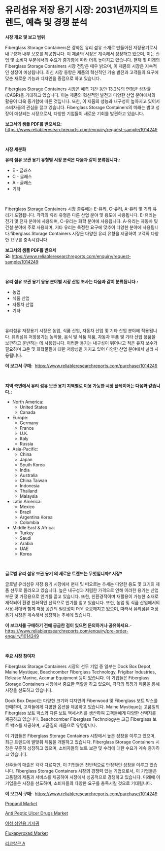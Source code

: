 <p><h1>유리섬유 저장 용기 시장: 2031년까지의 트렌드, 예측 및 경쟁 분석</h1></p><p><strong>시장 개요 및 보고 범위</strong></p>
<p><p>Fiberglass Storage Containers은 강화된 유리 섬유 소재로 만들어진 저장용기로서 내구성과 내부 보호를 제공합니다. 이 제품의 시장은 계속해서 성장하고 있으며, 이는 산업 및 소비자 부문에서의 수요가 증가함에 따라 더욱 높아지고 있습니다. 현재 및 미래의 Fiberglass Storage Containers 시장 전망은 매우 밝으며, 이 제품의 시장은 지속적인 성장이 예상됩니다. 최신 시장 동향은 제품의 혁신적인 기술 발전과 고객들의 요구에 맞춘 새로운 기능과 디자인을 중점으로 하고 있습니다. </p><p>Fiberglass Storage Containers 시장은 예측 기간 동안 13.2%의 연평균 성장률(CAGR)을 기대하고 있습니다. 이는 제품의 혁신적인 발전과 다양한 산업 분야에서의 활용이 더욱 증가함에 따른 것입니다. 또한, 이 제품의 성능과 내구성이 높아지고 있어서 소비자들의 관심을 끌고 있습니다. Fiberglass Storage Containers의 미래는 밝고 성장이 예상되는 시장으로서, 다양한 기업들이 새로운 기회를 발견하고 있습니다.</p></p>
<p><strong>보고서의 샘플 PDF를 받으세요:</strong> <a href="https://www.reliableresearchreports.com/enquiry/request-sample/1014249">https://www.reliableresearchreports.com/enquiry/request-sample/1014249</a></p>
<p>&nbsp;</p>
<p><strong>시장 세분화</strong></p>
<p><strong>유리 섬유 보관 용기 유형별 시장 분석은 다음과 같이 분류됩니다.:</strong></p>
<p><ul><li>E - 글래스</li><li>C - 글래스</li><li>A - 글래스</li><li>기타</li></ul></p>
<p>&nbsp;</p>
<p><p>Fiberglass Storage Containers 시장 종류에는 E-유리, C-유리, A-유리 및 기타 유리가 포함됩니다. 각각의 유리 유형은 다른 산업 분야 및 용도에 사용됩니다. E-유리는 전기 및 전자 분야에 사용되며, C-유리는 화학 분야에 사용됩니다. A-유리는 자동차 및 건설 분야에 주로 사용되며, 기타 유리는 특정한 요구에 맞추어 다양한 분야에 사용됩니다.fiberglass Storage Containers 시장은 다양한 유리 유형을 제공하여 고객의 다양한 요구를 충족시킵니다.</p></p>
<p><strong>보고서의 샘플 PDF를 받으세요:</strong>&nbsp;<a href="https://www.reliableresearchreports.com/enquiry/request-sample/1014249">https://www.reliableresearchreports.com/enquiry/request-sample/1014249</a></p>
<p>&nbsp;</p>
<p><strong> 유리 섬유 보관 용기 응용 분야별 시장 산업 조사는 다음과 같이 분류됩니다.:</strong></p>
<p><ul><li>농업</li><li>식품 산업</li><li>자동차 산업</li><li>기타</li></ul></p>
<p>&nbsp;</p>
<p><p>유리섬유 저장용기 시장은 농업, 식품 산업, 자동차 산업 및 기타 산업 분야에 적용됩니다. 유리섬유 저장용기는 농작물, 음식 및 식품 제품, 자동차 부품 및 기타 산업 용품을 보관하고 운반하는 데 사용됩니다. 이러한 용기는 내구성이 뛰어나고 적은 유지 보수가 필요하며 고온 및 화학물질에 대한 저항성을 가지고 있어 다양한 산업 분야에서 널리 사용됩니다.</p></p>
<p><strong>이 보고서 구매:</strong>&nbsp; <a href="https://www.reliableresearchreports.com/purchase/1014249">https://www.reliableresearchreports.com/purchase/1014249</a></p>
<p>&nbsp;</p>
<p><strong>지역 측면에서 유리 섬유 보관 용기 지역별로 이용 가능한 시장 플레이어는 다음과 같습니다.:</strong></p>
<p><ul>
    <li>
        North America:
        <ul>
            <li>United States</li>
            <li>Canada</li>
        </ul>
    </li>
    <li>
        Europe:
        <ul>
            <li>Germany</li>
            <li>France</li>
            <li>U.K.</li>
            <li>Italy</li>
            <li>Russia</li>
        </ul>
    </li>
    <li>
        Asia-Pacific:
        <ul>
            <li>China</li>
            <li>Japan</li>
            <li>South Korea</li>
            <li>India</li>
            <li>Australia</li>
            <li>China Taiwan</li>
            <li>Indonesia</li>
            <li>Thailand</li>
            <li>Malaysia</li>
        </ul>
    </li>
    <li>
        Latin America:
        <ul>
            <li>Mexico</li>
            <li>Brazil</li>
            <li>Argentina Korea</li>
            <li>Colombia</li>
        </ul>
    </li>
    <li>
        Middle East & Africa:
        <ul>
            <li>Turkey</li>
            <li>Saudi</li>
            <li>Arabia</li>
            <li>UAE</li>
            <li>Korea</li>
        </ul>
    </li>
    </ul></p>
<p>&nbsp;</p>
<p><strong>글로벌 유리 섬유 보관 용기 의 새로운 트렌드는 무엇입니까? 시장?</strong></p>
<p><p>글로벌 유리섬유 저장 용기 시장에서 현재 및 떠오르는 추세는 다양한 용도 및 크기의 제품 선두로 올라오고 있습니다. 높은 내구성과 저렴한 가격으로 인해 이러한 용기는 산업부문 및 가정용으로 인기를 끌고 있습니다. 또한, 친환경적이며 재활용이 가능한 소재로 제작되어 환경 친화적인 선택으로 인기를 얻고 있습니다. 또한, 농업 및 식품 산업에서의 사용 확대와 함께 저장 공간의 필요성이 더욱 중요해지고 있으며, 따라서 유리섬유 저장 용기 시장은 계속해서 성장하는 추세에 있습니다.</p></p>
<p><strong>이 보고서를 구매하기 전에 궁금한 점이 있으면 문의하거나 공유하세요.</strong>- <a href="https://www.reliableresearchreports.com/enquiry/pre-order-enquiry/1014249">https://www.reliableresearchreports.com/enquiry/pre-order-enquiry/1014249</a></p>
<p>&nbsp;</p>
<p><strong>주요 시장 참여자</strong></p>
<p><p>Fiberglass Storage Containers 시장의 선두 기업 중 일부는 Dock Box Depot, Maine Mystique, Beachcomber Fiberglass Technology, Frigibar Industries, Release Marine, Accmar Equipment 등이 있습니다. 이 기업들은 Fiberglass Storage Containers 시장에서 중요한 역할을 하고 있으며, 각각의 특징과 제품을 통해 시장을 선도하고 있습니다.</p><p>Dock Box Depot는 다양한 크기와 디자인의 Fiberwood 및 Fiberglass 보트 박스를 판매하며, 고객들에게 다양한 옵션을 제공하고 있습니다. Maine Mystique는 고품질의 Fiberglass 보트 박스와 다른 보트 액세서리를 생산하여 고객들에게 다양한 선택지를 제공하고 있습니다. Beachcomber Fiberglass Technology는 고급 Fiberglass 보트 박스를 제공하며, 고품질의 제품으로 유명합니다.</p><p>이 기업들은 Fiberglass Storage Containers 시장에서 높은 성장을 이루고 있으며, 최근 트렌드에 발맞춰 제품을 개발하고 있습니다. Fiberglass Storage Containers 시장은 꾸준히 성장하고 있으며, 소비자들의 보트 보관 및 수리에 대한 수요가 계속 증가하고 있습니다.</p><p>선주들의 매출은 각각 다르지만, 이 기업들은 전반적으로 안정적인 성장을 이루고 있습니다. Fiberglass Storage Containers 시장의 경쟁력 있는 기업으로서, 이 기업들은 고품질의 제품과 서비스를 제공하여 시장에서 성공적으로 경쟁하고 있습니다. 미래에 이 기업들은 시장을 선도하며, 소비자들의 다양한 요구를 충족시킬 것으로 기대됩니다.</p></p>
<p><strong>이 보고서 구매:</strong>&nbsp;&nbsp;<a href="https://www.reliableresearchreports.com/purchase/1014249">https://www.reliableresearchreports.com/purchase/1014249</a></p>
<p><p><a href="https://github.com/arionmp/Market-Research-Report-List-2/blob/main/propanil-market.md">Propanil Market</a></p><p><a href="https://meowing-lemming-dd3.notion.site/Anti-Peptic-Ulcer-Drugs-Market-Challenges-Opportunities-and-Growth-Drivers-and-Major-Market-Playe-a5ba636c706c46cbb625e9284f0782a0">Anti Peptic Ulcer Drugs Market</a></p><p><a href="https://github.com/laholand/Market-Research-Report-List-2/blob/main/7642490187324.md">여성 성인용 기저귀</a></p><p><a href="https://github.com/markusgodoy/Market-Research-Report-List-2/blob/main/fluxapyroxad-market.md">Fluxapyroxad Market</a></p><p><a href="https://medium.com/@rennessvutianitiswdpxaixh/%EB%A6%AC%EC%BD%94-%EC%B1%8C%EC%BD%9C%EC%BD%98-a-%EC%8B%9C%EC%9E%A5-%EC%A0%84%EB%A7%9D-%EC%82%B0%EC%97%85-%EA%B0%9C%EC%9A%94-%EB%B0%8F-%EC%98%88%EC%B8%A1-2024%EB%85%84%EB%B6%80%ED%84%B0-2031%EB%85%84%EA%B9%8C%EC%A7%80-8457c89ab2d8">리코칼콘 A</a></p></p>
